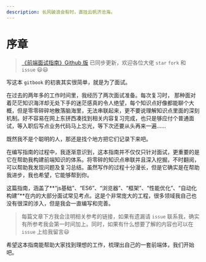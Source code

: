 ```yaml
---
description: 长风破浪会有时，直挂云帆济沧海。
---
```


# 序章

> [《前端面试指南》Github 版](https://github.com/CRONWMMM/gitbook-FrontendInterviewGuide)  已同步更新，欢迎各位大佬 `star` `fork` 和 `issue` 😃😃

写这本 `gitbook` 的初衷其实很简单，就是为了面试。

在过去的两年多的工作时间里，我经历了两次面试准备。每次复习时， 那种面对着茫茫知识海洋却无处下手的迷茫感真的令人绝望，每个知识点好像都能聊个大概，但是零零碎碎地散落脑海里，无法串联起来，更不要说理解知识点里面的深刻机制。好不容易在网上东拼西凑找到相关内容复习完成，也只是够应付个普通面试，等入职后写点业务代码马上忘光，等下次还要从头再来一遍……

既然我不是个聪明的人，那还是找个地方把它们记录下来吧。

在编写指南的过程中，我逐渐意识到，这本指南并不仅仅只针对面试，更重要的是它在帮助我构建前端知识的体系。将零碎的知识点串联并且深入挖掘，不时翻阅，可以帮助我发现问题及复习总结。虽然写作的过程十分漫长，但是它确实是在帮助我进步，我也希望，它能够帮到你。

这篇指南，涵盖了**“js基础”、“ES6”、“浏览器”、“框架”、“性能优化”、“自动化构建”**在内的大部分面试常见考点。这是个非常庞大的工程，很多领域我自己也没有很深的涉入，但是我会一直编写和完善。

> 每篇文章下方我会注明相关参考的链接，如果有遗漏请 `issue` 联系我，确实有所参考我会第一时间加上。同时，如果有什么想要了解的内容也可以在 `issue` 上给我留言😃

希望这本指南能帮助大家找到理想的工作，梳理出自己的一套前端体，我们开始吧。



